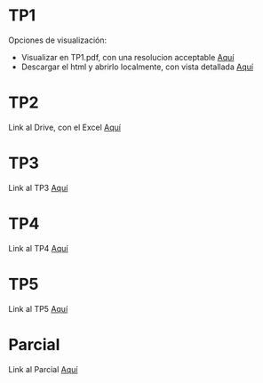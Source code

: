 # TP1
Opciones de visualización:
- Visualizar en TP1.pdf, con una resolucion acceptable [Aquí](./resources/TP1.pdf)
- Descargar el html y abrirlo localmente, con vista detallada [Aquí](./resources/TP1.html)

# TP2
Link al Drive, con el Excel [Aquí](
https://docs.google.com/spreadsheets/d/19aTSzIjQNs6RBNJFz0bftTlqKr-uWbohbBZnxmP0-r0/edit?gid=0#gid=0)

# TP3
Link al TP3 [Aquí](./resources/TP3.md)

# TP4
Link al TP4 [Aquí](./resources/TP4.md)

# TP5
Link al TP5 [Aquí](./resources/TP5.md)

# Parcial
Link al Parcial [Aquí](./resources/parcial.md)

